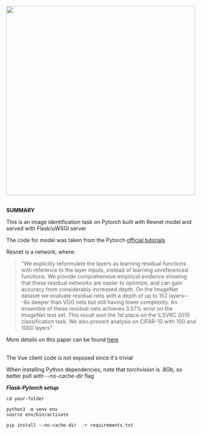 
<img src="https://i.ibb.co/3rHVxT6/resnet.png" width="500"><br><br>

**SUMMARY**<br>

This is an image identification task on Pytorch built with Resnet model and served with Flask/uWSGI server

The code for model was taken from the Pytorch [official tutorials](https://pytorch.org/tutorials/intermediate/flask_rest_api_tutorial.html)

Resnet is a network, where:


> "We explicitly reformulate the layers as learning residual functions with reference to the layer inputs, instead of learning unreferenced functions. We provide comprehensive empirical evidence showing that these residual networks are easier to optimize, and can gain accuracy from considerably increased depth. On the ImageNet dataset we evaluate residual nets with a depth of up to 152 layers---8x deeper than VGG nets but still having lower complexity. An ensemble of these residual nets achieves 3.57% error on the ImageNet test set. This result won the 1st place on the ILSVRC 2015 classification task. We also present analysis on CIFAR-10 with 100 and 1000 layers"

More details on this paper can be found [here](https://arxiv.org/abs/1512.03385)

<br/>
The Vue client code is not exposed since it's trivial

When installing Python dependencies, note that _torchvision_ is .8Gb, so better pull with _--no-cache-dir_ flag


***Flask-Pytorch setup***

```
cd your-folder

python3 -m venv env
source env/bin/activate

pip install --no-cache-dir  -r requirements.txt

```

